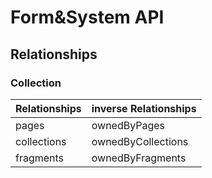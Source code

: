# Form&System API

## Relationships
### Collection
Relationships | inverse Relationships
--- | ---
pages | ownedByPages
collections | ownedByCollections
fragments | ownedByFragments
